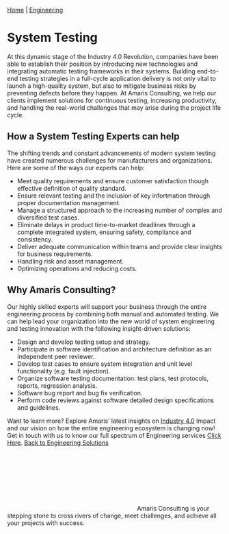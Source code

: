 ![System Testing](data:image/svg+xml,%3Csvg%20xmlns='http://www.w3.org/2000/svg'%20viewBox='0%200%20376%20376'%3E%3C/svg%3E)
[Home](https://amaris.com) | [Engineering](https://amaris.com/business-line/engineering/)   
# System Testing
At this dynamic stage of the Industry 4.0 Revolution, companies have been able to establish their position by introducing new technologies and integrating automatic testing frameworks in their systems. Building end-to-end testing strategies in a full-cycle application delivery is not only vital to launch a high-quality system, but also to mitigate business risks by preventing defects before they happen.
At Amaris Consulting, we help our clients implement solutions for continuous testing, increasing productivity, and handling the real-world challenges that may arise during the project life cycle.
## **How a System Testing Experts can help**
The shifting trends and constant advancements of modern system testing have created numerous challenges for manufacturers and organizations.
Here are some of the ways our experts can help:
  * Meet quality requirements and ensure customer satisfaction though effective definition of quality standard.
  * Ensure relevant testing and the inclusion of key infortmation through proper documentation management.
  * Manage a structured approach to the increasing number of complex and diversified test cases.
  * Eliminate delays in product time-to-market deadlines through a complete integrated system, ensuring safety, compliance and consistency.
  * Deliver adequate communication within teams and provide clear insights for business requirements.
  * Handling risk and asset management.
  * Optimizing operations and reducing costs.


## **Why Amaris Consulting?**
Our highly skilled experts will support your business through the entire engineering process by combining both manual and automated testing. We can help lead your organization into the new world of system engineering and testing innovation with the following insight-driven solutions:
  * Design and develop testing setup and strategy.
  * Participate in software identification and architecture definition as an independent peer reviewer.
  * Develop test cases to ensure system integration and unit level functionality (e.g. fault injection).
  * Organize software testing documentation: test plans, test protocols, reports, regression analysis.
  * Software bug report and bug fix verification.
  * Perform code reviews against software detailed design specifications and guidelines.    


Want to learn more? Explore Amaris’ latest insights on [Industry 4.0](https://amaris.com/insights/viewpoint/industry-4-0-within-warehousing/) Impact and our vision on how the entire engineering ecosystem is changing now!
Get in touch with us to know our full spectrum of Engineering services [Click Here](https://amaris.com/contact-us/).
[Back to Engineering Solutions](https://amaris.com/business-line/engineering/)
![Amaris Logo](data:image/svg+xml,%3Csvg%20xmlns='http://www.w3.org/2000/svg'%20viewBox='0%200%200%200'%3E%3C/svg%3E)
Amaris Consulting is your stepping stone to cross rivers of change, meet challenges, and achieve all your projects with success.
